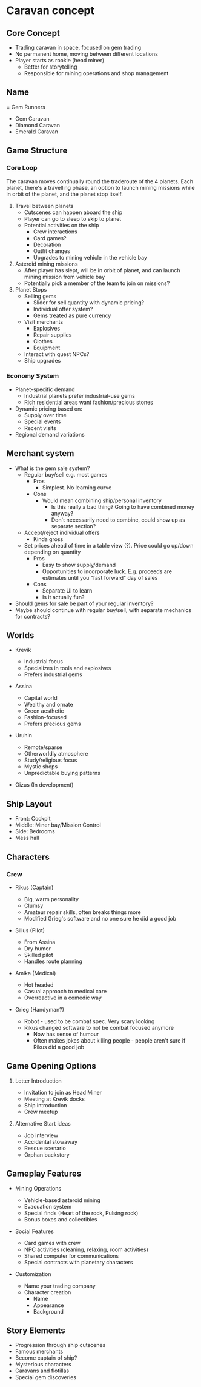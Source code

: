 # Caravan concept

## Core Concept
- Trading caravan in space, focused on gem trading
- No permanent home, moving between different locations
- Player starts as rookie (head miner)
  - Better for storytelling
  - Responsible for mining operations and shop management

## Name
= Gem Runners
- Gem Caravan
- Diamond Caravan
- Emerald Caravan

## Game Structure

### Core Loop

The caravan moves continually round the traderoute of the 4 planets. Each planet, there's a travelling phase, an option to launch mining missions while in orbit of the planet, and the planet stop itself.

1. Travel between planets
   - Cutscenes can happen aboard the ship
   - Player can go to sleep to skip to planet
   - Potential activities on the ship
     - Crew interactions
     - Card games?
     - Decoration
     - Outfit changes
     - Upgrades to mining vehicle in the vehicle bay
2. Asteroid mining missions
   - After player has slept, will be in orbit of planet, and can launch mining mission from vehicle bay
   - Potentially pick a member of the team to join on missions?
3. Planet Stops
   - Selling gems
     - Slider for sell quantity with dynamic pricing?
     - Individual offer system?
     - Gems treated as pure currency
   - Visit merchants
     - Explosives
     - Repair supplies
     - Clothes
     - Equipment
   - Interact with quest NPCs?
   - Ship upgrades

### Economy System
- Planet-specific demand
  - Industrial planets prefer industrial-use gems
  - Rich residential areas want fashion/precious stones
- Dynamic pricing based on:
  - Supply over time
  - Special events
  - Recent visits
- Regional demand variations

## Merchant system

- What is the gem sale system?
  - Regular buy/sell e.g. most games
    - Pros
      - Simplest. No learning curve
    - Cons
      - Would mean combining ship/personal inventory
        - Is this really a bad thing? Going to have combined money anyway? 
        - Don't necessarily need to combine, could show up as separate section?
  - Accept/reject individual offers
    - Kinda gross
  - Set prices ahead of time in a table view (?). Price could go up/down depending on quantity
    - Pros
      - Easy to show supply/demand
      - Opportunities to incorporate luck. E.g. proceeds are estimates until you "fast forward" day of sales
    - Cons
      - Separate UI to learn
      - Is it actually fun?
- Should gems for sale be part of your regular inventory?
- Maybe should continue with regular buy/sell, with separate mechanics for contracts?

## Worlds
- Krevik
  - Industrial focus
  - Specializes in tools and explosives
  - Prefers industrial gems

- Assina
  - Capital world
  - Wealthy and ornate
  - Green aesthetic
  - Fashion-focused
  - Prefers precious gems

- Uruhin
  - Remote/sparse
  - Otherworldly atmosphere
  - Study/religious focus
  - Mystic shops
  - Unpredictable buying patterns

- Oizus (In development)

## Ship Layout
- Front: Cockpit
- Middle: Miner bay/Mission Control
- Side: Bedrooms
- Mess hall

## Characters

### Crew
- Rikus (Captain)
  - Big, warm personality
  - Clumsy
  - Amateur repair skills, often breaks things more
  - Modified Grieg's software and no one sure he did a good job

- Sillus (Pilot)
  - From Assina
  - Dry humor
  - Skilled pilot
  - Handles route planning

- Amika (Medical)
  - Hot headed
  - Casual approach to medical care
  - Overreactive in a comedic way

- Grieg (Handyman?)
  - Robot - used to be combat spec. Very scary looking
  - Rikus changed software to not be combat focused anymore
    - Now has sense of humour
    - Often makes jokes about killing people - people aren't sure if Rikus did a good job

## Game Opening Options
1. Letter Introduction
   - Invitation to join as Head Miner
   - Meeting at Krevik docks
   - Ship introduction
   - Crew meetup

2. Alternative Start ideas
   - Job interview
   - Accidental stowaway
   - Rescue scenario
   - Orphan backstory

## Gameplay Features
- Mining Operations
  - Vehicle-based asteroid mining
  - Evacuation system
  - Special finds (Heart of the rock, Pulsing rock)
  - Bonus boxes and collectibles

- Social Features
  - Card games with crew
  - NPC activities (cleaning, relaxing, room activities)
  - Shared computer for communications
  - Special contracts with planetary characters

- Customization
  - Name your trading company
  - Character creation
    - Name
    - Appearance
    - Background

## Story Elements
- Progression through ship cutscenes
- Famous merchants
- Become captain of ship?
- Mysterious characters
- Caravans and flotillas
- Special gem discoveries